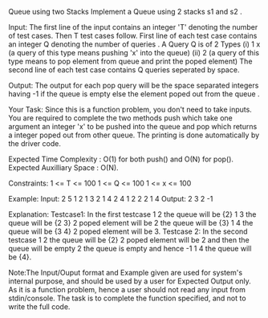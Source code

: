 Queue using two Stacks 
Implement a Queue using 2 stacks s1 and s2 .

Input:
The first line of the input contains an integer 'T' denoting the number of test cases. Then T test cases follow.
First line of each test case contains an integer Q denoting the number of queries . 
A Query Q is of 2 Types
(i) 1 x (a query of this type means  pushing 'x' into the queue)
(ii) 2   (a query of this type means to pop element from queue and print the poped element)
The second line of each test case contains Q queries seperated by space.

Output:
The output for each pop query will be the space separated integers having -1 if the queue is empty else the element poped out from the queue .

Your Task:
Since this is a function problem, you don't need to take inputs. You are required to complete the two methods push which take one argument an integer 'x' to be pushed into the queue and pop which returns a integer poped out from other queue. The printing is done automatically by the driver code.

Expected Time Complexity : O(1) for both push() and O(N) for pop().
Expected Auxilliary Space : O(N).

Constraints:
1 <= T <= 100
1 <= Q <= 100
1 <= x <= 100

Example:
Input:
2
5
1 2 1 3 2 1 4 2
4
1 2 2 2 1 4
Output:
2 3
2 -1

Explanation:
Testcase1: In the first testcase
1 2    the queue will be {2}
1 3    the queue will be {2 3}
2       poped element will be 2 the queue will be {3}
1 4    the queue will be {3 4}
2       poped element will be 3.
Testcase 2: In the second testcase 
1 2    the queue will be {2}
2       poped element will be 2 and then the queue will be empty
2       the queue is empty and hence -1
1 4    the queue will be {4}.

Note:The Input/Ouput format and Example given are used for system's internal purpose, and should be used by a user for Expected Output only. As it is a function problem, hence a user should not read any input from stdin/console. The task is to complete the function specified, and not to write the full code.